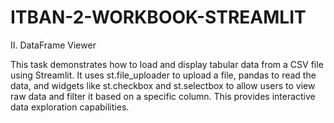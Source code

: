 # ITBAN-2-WORKBOOK-STREAMLIT




II. DataFrame Viewer

This task demonstrates how to load and display tabular data from a CSV file using Streamlit. It uses st.file_uploader to upload a file, pandas to read the data, and widgets like st.checkbox and st.selectbox to allow users to view raw data and filter it based on a specific column. This provides interactive data exploration capabilities.
